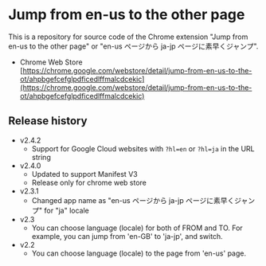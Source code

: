 # Jump from en-us to the other page

This is a repository for source code of the Chrome extension "Jump from en-us to the other page" or "en-us ページから ja-jp ページに素早くジャンプ".

- Chrome Web Store  
    [https://chrome.google.com/webstore/detail/jump-from-en-us-to-the-ot/ahpbgefcefglpdficedlffmalcdcekic](https://chrome.google.com/webstore/detail/jump-from-en-us-to-the-ot/ahpbgefcefglpdficedlffmalcdcekic)

## Release history

- v2.4.2
  - Support for Google Cloud websites with `?hl=en` or `?hl=ja` in the URL string
- v2.4.0
  - Updated to support Manifest V3
  - Release only for chrome web store
- v2.3.1
  - Changed app name as "en-us ページから ja-jp ページに素早くジャンプ" for "ja" locale
- v2.3
  - You can choose language (locale) for both of FROM and TO. For example, you can jump from 'en-GB' to 'ja-jp', and switch.
- v2.2
  - You can choose language (locale) to the page from 'en-us' page.